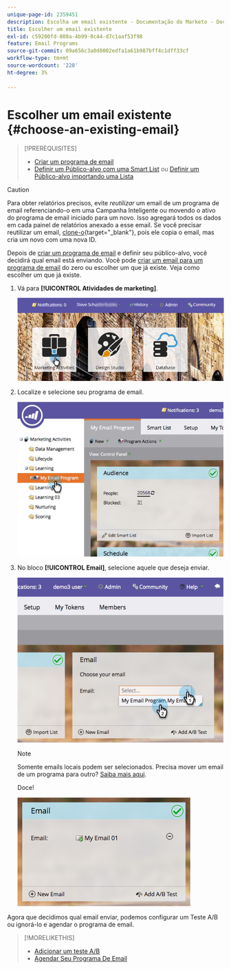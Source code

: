 ```yaml
---
unique-page-id: 2359451
description: Escolha um email existente - Documentação do Marketo - Documentação do produto
title: Escolher um email existente
exl-id: c59200fd-808a-4b99-8c44-d7c1aaf53f98
feature: Email Programs
source-git-commit: 09a656c3a0d0002edfa1a61b987bff4c1dff33cf
workflow-type: tm+mt
source-wordcount: '228'
ht-degree: 3%

---
```


# Escolher um email existente {#choose-an-existing-email}

>[!PREREQUISITES]
>
>* [Criar um programa de email](/help/marketo/product-docs/email-marketing/email-programs/creating-an-email-program/create-an-email-program.md)
>* [Definir um Público-alvo com uma Smart List](/help/marketo/product-docs/email-marketing/email-programs/managing-people-in-email-programs/define-an-audience-with-a-smart-list.md) ou [Definir um Público-alvo importando uma Lista](/help/marketo/product-docs/email-marketing/email-programs/managing-people-in-email-programs/define-an-audience-by-importing-a-list.md)

>[!CAUTION]
>
>Para obter relatórios precisos, evite _reutilizar_ um email de um programa de email referenciando-o em uma Campanha Inteligente ou movendo o ativo do programa de email iniciado para um novo. Isso agregará todos os dados em cada painel de relatórios anexado a esse email. Se você precisar reutilizar um email, [clone-o](/help/marketo/product-docs/core-marketo-concepts/programs/working-with-programs/clone-an-asset-in-a-program.md){target="_blank"}, pois ele copia o email, mas cria um novo com uma nova ID.

Depois de [criar um programa de email](/help/marketo/product-docs/email-marketing/email-programs/creating-an-email-program/create-an-email-program.md) e definir seu público-alvo, você decidirá qual email está enviando. Você pode [criar um email para um programa de email](/help/marketo/product-docs/email-marketing/email-programs/email-program-actions/create-an-email-for-an-email-program.md) do zero ou escolher um que já existe. Veja como escolher um que já existe.

1. Vá para **[!UICONTROL Atividades de marketing]**.

   ![](assets/login-marketing-activities.png)

1. Localize e selecione seu programa de email.

   ![](assets/selectemailprogram.jpg)

1. No bloco **[!UICONTROL Email]**, selecione aquele que deseja enviar.

   ![](assets/image2014-9-12-11-3a28-3a10.png)

   >[!NOTE]
   >
   >Somente emails locais podem ser selecionados. Precisa mover um email de um programa para outro? [Saiba mais aqui](/help/marketo/product-docs/email-marketing/email-programs/email-program-actions/move-an-email.md).

   Doce!

   ![](assets/image2014-9-12-11-3a28-3a51.png)

Agora que decidimos qual email enviar, podemos configurar um Teste A/B ou ignorá-lo e agendar o programa de email.

>[!MORELIKETHIS]
>
>* [Adicionar um teste A/B](/help/marketo/product-docs/email-marketing/email-programs/email-program-actions/email-test-a-b-test/add-an-a-b-test.md)
>* [Agendar Seu Programa De Email](/help/marketo/product-docs/email-marketing/email-programs/email-program-actions/schedule-your-email-program.md)
